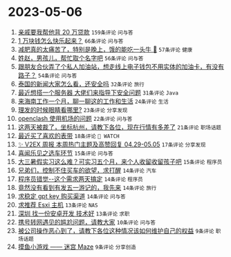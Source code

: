 # 2023-05-06

1. [亲戚要我帮他背 20 万贷款](https://www.v2ex.com/t/937735) `159条评论` `问与答`
1. [1 万块钱怎么快乐起来？](https://www.v2ex.com/t/937776) `66条评论` `问与答`
1. [减肥真的太痛苦了，特别是晚上，饿的能吃一头牛 🐂](https://www.v2ex.com/t/937747) `57条评论` `健康`
1. [姓赵，男孩儿，帮忙取个名字吧](https://www.v2ex.com/t/937789) `56条评论` `问与答`
1. [跟朋友合伙弄了个私人加油站，想走线上电子钱包不用实体的加油卡，有没有路子？](https://www.v2ex.com/t/937737) `54条评论` `问与答`
1. [泰国的新闻大家怎么看，还安全吗](https://www.v2ex.com/t/937756) `32条评论` `旅行`
1. [最近想搭一个服务器 大佬们来指导下安全问题](https://www.v2ex.com/t/937762) `31条评论` `Java`
1. [来海南工作一个月，聊一聊这的工作和生活](https://www.v2ex.com/t/937745) `24条评论` `生活`
1. [理发的时候眼睛看哪里?](https://www.v2ex.com/t/937792) `23条评论` `分享发现`
1. [openclash 使用机场的问题](https://www.v2ex.com/t/937725) `22条评论` `问与答`
1. [这两天被裁了，坐标杭州，请教下各位，现在行情有多差了](https://www.v2ex.com/t/937720) `21条评论` `职场话题`
1. [最近买了喜欢的表带](https://www.v2ex.com/t/937743) `18条评论` ` WATCH`
1. [✨ V2EX 周报 本周热门主题及高赞回复 04.29-05.05](https://www.v2ex.com/t/937733) `17条评论` `分享发现`
1. [喜闻乐见之选车环节](https://www.v2ex.com/t/937778) `15条评论` `问与答`
1. [大三暑假实习这么难？可实习五个月，来个人收留收留孩子吧](https://www.v2ex.com/t/937777) `15条评论` `程序员`
1. [兄弟们，控制不住买车的欲望，求打醒](https://www.v2ex.com/t/937813) `14条评论` `汽车`
1. [程序员错觉--这个需求两天搞定](https://www.v2ex.com/t/937781) `14条评论` `程序员`
1. [竟然没有看到有发五一游记的，我先来](https://www.v2ex.com/t/937765) `14条评论` `旅行`
1. [求稳定 gpt key 购买渠道](https://www.v2ex.com/t/937732) `14条评论` `问与答`
1. [求推荐 Esxi 主机](https://www.v2ex.com/t/937744) `13条评论` `NAS`
1. [深圳 找一份安卓开发 技术好](https://www.v2ex.com/t/937721) `13条评论` `求职`
1. [携号转网遇见的尴尬问题，请教大家](https://www.v2ex.com/t/937782) `10条评论` `问与答`
1. [被公司操作恶心到了，请教下各位这种情况该如何维护自己的权益](https://www.v2ex.com/t/937784) `9条评论` `职场话题`
1. [摸鱼小游戏 —— 迷宫 Maze](https://www.v2ex.com/t/937727) `9条评论` `分享创造`
